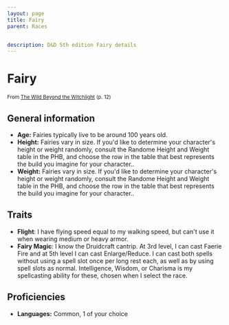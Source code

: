 ```yaml
---
layout: page
title: Fairy
parent: Races


description: D&D 5th edition Fairy details
---
```


# Fairy

<small>From <a target="_blank" href="https://dnd.wizards.com/products/wild-beyond-witchlight">The Wild Beyond the Witchlight</a> (p. 12)</small>


## General information

- **Age:** Fairies typically live to be around 100 years old.
- **Height:** Fairies vary in size. If you'd like to determine your character's height or weight randomly, consult the Randome Height and Weight table in the PHB, and choose the row in the table that best represents the build you imagine for your character..
- **Weight:** Fairies vary in size. If you'd like to determine your character's height or weight randomly, consult the Randome Height and Weight table in the PHB, and choose the row in the table that best represents the build you imagine for your character..

## Traits

- **Flight**: I have flying speed equal to my walking speed, but can't use it when wearing medium or heavy armor.
- **Fairy Magic**: I know the Druidcraft cantrip. At 3rd level, I can cast Faerie Fire and at 5th level I can cast Enlarge/Reduce. I can cast both spells without using a spell slot once per long rest each, as well as by using spell slots as normal. Intelligence, Wisdom, or Charisma is my spellcasting ability for these, chosen when I select the race.

## Proficiencies

- **Languages:** Common, 1 of your choice